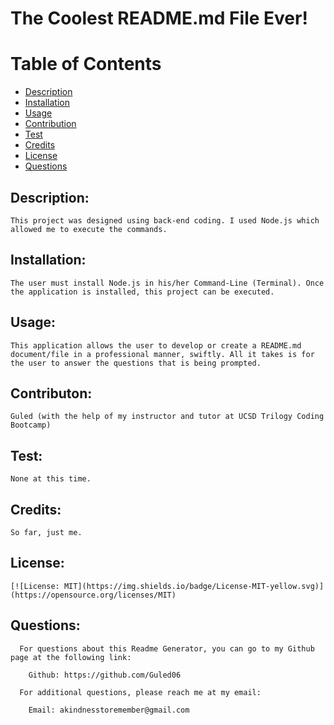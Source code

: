 
  
  # The Coolest README.md File Ever!

  # Table of Contents

  - [Description](#description)
  - [Installation](#installation)
  - [Usage](#usage)
  - [Contribution](#contribution)
  - [Test](#test)
  - [Credits](#credits)
  - [License](#license)
  - [Questions](#questions)

  ## Description:

    This project was designed using back-end coding. I used Node.js which allowed me to execute the commands. 
  
  ## Installation:

    The user must install Node.js in his/her Command-Line (Terminal). Once the application is installed, this project can be executed. 

  ## Usage:

    This application allows the user to develop or create a README.md document/file in a professional manner, swiftly. All it takes is for the user to answer the questions that is being prompted.

  ## Contributon:

    Guled (with the help of my instructor and tutor at UCSD Trilogy Coding Bootcamp)

  ## Test:

    None at this time.
  
  ## Credits:

    So far, just me.

  ## License:

    [![License: MIT](https://img.shields.io/badge/License-MIT-yellow.svg)]
    (https://opensource.org/licenses/MIT)
  
  ## Questions:

      For questions about this Readme Generator, you can go to my Github page at the following link:

        Github: https://github.com/Guled06

      For additional questions, please reach me at my email:

        Email: akindnesstoremember@gmail.com
  
